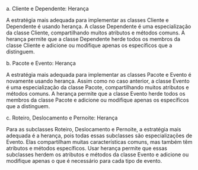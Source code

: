 a. Cliente e Dependente: Herança

A estratégia mais adequada para implementar as classes Cliente e Dependente é usando herança. A classe Dependente é uma especialização da classe Cliente, compartilhando muitos atributos e métodos comuns. A herança permite que a classe Dependente herde todos os membros da classe Cliente e adicione ou modifique apenas os específicos que a distinguem.

b. Pacote e Evento: Herança

A estratégia mais adequada para implementar as classes Pacote e Evento é novamente usando herança. Assim como no caso anterior, a classe Evento é uma especialização da classe Pacote, compartilhando muitos atributos e métodos comuns. A herança permite que a classe Evento herde todos os membros da classe Pacote e adicione ou modifique apenas os específicos que a distinguem.

c. Roteiro, Deslocamento e Pernoite: Herança

Para as subclasses Roteiro, Deslocamento e Pernoite, a estratégia mais adequada é a herança, pois todas essas subclasses são especializações de Evento. Elas compartilham muitas características comuns, mas também têm atributos e métodos específicos. Usar herança permite que essas subclasses herdem os atributos e métodos da classe Evento e adicione ou modifique apenas o que é necessário para cada tipo de evento.